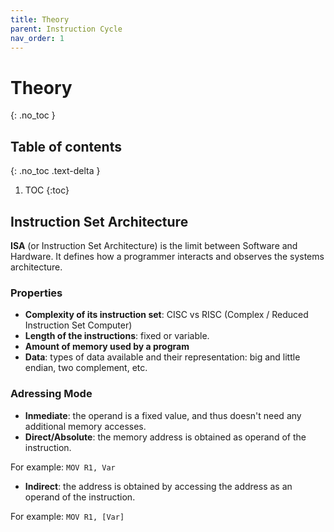 ```yaml
---
title: Theory
parent: Instruction Cycle
nav_order: 1
---
```


# Theory
{: .no_toc }

## Table of contents
{: .no_toc .text-delta }

1. TOC
{:toc}

## Instruction Set Architecture

**ISA** (or Instruction Set Architecture) is the limit between Software and Hardware. It defines how a programmer interacts and observes the systems architecture.

### Properties

- **Complexity of its instruction set**: CISC vs RISC (Complex / Reduced Instruction Set Computer)
- **Length of the instructions**: fixed or variable.
- **Amount of memory used by a program**
- **Data**: types of data available and their representation: big and little endian, two complement, etc.

### Adressing Mode

- **Inmediate**: the operand is a fixed value, and thus doesn't need any additional memory accesses.
- **Direct/Absolute**: the memory address is obtained as operand of the instruction.

For example: `MOV R1, Var`

- **Indirect**: the address is obtained by accessing the address as an operand of the instruction.

For example: `MOV R1, [Var]`
